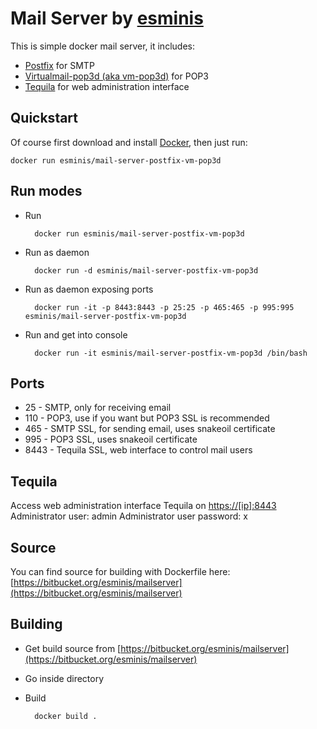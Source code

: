 Mail Server by [esminis](http://esminis.com)
============================================

This is simple docker mail server, it includes:

* [Postfix](http://www.postfix.org/) for SMTP
* [Virtualmail-pop3d (aka vm-pop3d)](http://www.reedmedia.net/software/virtualmail-pop3d/) for POP3
* [Tequila](http://www.loomsday.co.nz/development?id=tequila) for web administration interface

Quickstart
----------

Of course first download and install [Docker](https://docker.com/), then just run:

    docker run esminis/mail-server-postfix-vm-pop3d

Run modes
---------
* Run 

        docker run esminis/mail-server-postfix-vm-pop3d

* Run as daemon

        docker run -d esminis/mail-server-postfix-vm-pop3d

* Run as daemon exposing ports

        docker run -it -p 8443:8443 -p 25:25 -p 465:465 -p 995:995 esminis/mail-server-postfix-vm-pop3d

* Run and get into console

        docker run -it esminis/mail-server-postfix-vm-pop3d /bin/bash

Ports
-----

* 25 - SMTP, only for receiving email
* 110 - POP3, use if you want but POP3 SSL is recommended
* 465 - SMTP SSL, for sending email, uses snakeoil certificate
* 995 - POP3 SSL, uses snakeoil certificate
* 8443 - Tequila SSL, web interface to control mail users

Tequila
-------

Access web administration interface Tequila on [https://[ip]:8443](https://[ip]:8443)
Administrator user: admin
Administrator user password: x

Source
------

You can find source for building with Dockerfile here: [https://bitbucket.org/esminis/mailserver](https://bitbucket.org/esminis/mailserver)

Building
--------

* Get build source from [https://bitbucket.org/esminis/mailserver](https://bitbucket.org/esminis/mailserver)
* Go inside directory
* Build

        docker build .